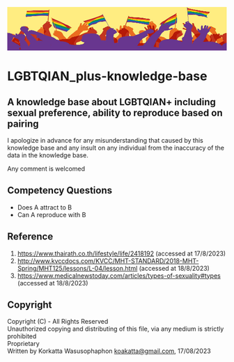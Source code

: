 <img src="assets/images/banner.jpeg" alt="banner" width=100% height="100"><br>
# LGBTQIAN_plus-knowledge-base
## A knowledge base about LGBTQIAN+ including sexual preference, ability to reproduce based on pairing

I apologize in advance for any misunderstanding that caused by this knowledge base and any insult on any individual from the inaccuracy of the data in the knowledge base.

Any comment is welcomed
## Competency Questions
- Does A attract to B
- Can A reproduce with B

## Reference
1. https://www.thairath.co.th/lifestyle/life/2418192 (accessed at 17/8/2023)
1. http://www.kvccdocs.com/KVCC/MHT-STANDARD/2018-MHT-Spring/MHT125/lessons/L-04/lesson.html (accessed at 18/8/2023)
1. https://www.medicalnewstoday.com/articles/types-of-sexuality#types (accessed at 18/8/2023)
## Copyright
Copyright (C) - All Rights Reserved <br>Unauthorized copying and distributing of this file, via any medium is strictly prohibited <br>Proprietary <br> Written by Korkatta Wasusophaphon <koakatta@gmail.com>, 17/08/2023
